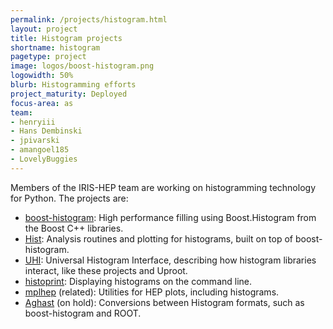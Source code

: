 ```yaml
---
permalink: /projects/histogram.html
layout: project
title: Histogram projects
shortname: histogram
pagetype: project
image: logos/boost-histogram.png
logowidth: 50%
blurb: Histogramming efforts
project_maturity: Deployed
focus-area: as
team:
- henryiii
- Hans Dembinski
- jpivarski
- amangoel185
- LovelyBuggies
---
```


Members of the IRIS-HEP team are working on histogramming technology for Python. The projects are:

* [boost-histogram](https://github.com/scikit-hep/boost-histogram): High performance filling using Boost.Histogram from the Boost C++ libraries.
* [Hist](https://github.com/scikit-hep/hist): Analysis routines and plotting for histograms, built on top of boost-histogram.
* [UHI](https://github.com/scikit-hep/uhi): Universal Histogram Interface, describing how histogram libraries interact, like these projects and Uproot.
* [histoprint](https://github.com/scikit-hep/histoprint): Displaying histograms on the command line.
* [mplhep](https://github.com/scikit-hep/mplhep) (related): Utilities for HEP plots, including histograms.
* [Aghast](https://github.com/scikit-hep/aghast) (on hold): Conversions between Histogram formats, such as boost-histogram and ROOT.
